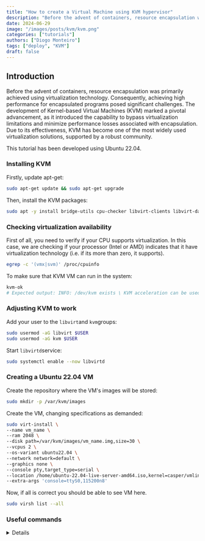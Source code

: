 ```yaml
---
title: "How to create a Virtual Machine using KVM hypervisor"
description: "Before the advent of containers, resource encapsulation was primarily achieved using virtualization technology. Consequently, achieving high performance for encapsulated programs posed significant challenges. The development of Kernel-based Virtual Machines (KVM) marked a pivotal advancement, as it introduced the capability to bypass virtualization limitations and minimize performance losses associated with encapsulation. Due to its effectiveness, KVM has become one of the most widely used virtualization solutions, supported by a robust community."
date: 2024-06-29
image: "/images/posts/kvm/kvm.png"
categories: ["tutorials"]
authors: ["Diogo Monteiro"]
tags: ["deploy", "KVM"]
draft: false
---
```


## Introduction

Before the advent of containers, resource encapsulation was primarily achieved using virtualization technology. Consequently, achieving high performance for encapsulated programs posed significant challenges. The development of Kernel-based Virtual Machines (KVM) marked a pivotal advancement, as it introduced the capability to bypass virtualization limitations and minimize performance losses associated with encapsulation. Due to its effectiveness, KVM has become one of the most widely used virtualization solutions, supported by a robust community.

This tutorial has been developed using Ubuntu 22.04.

### Installing KVM

Firstly, update apt-get:
```bash
sudo apt-get update && sudo apt-get upgrade
```

Then, install the KVM packages:
```bash
sudo apt -y install bridge-utils cpu-checker libvirt-clients libvirt-daemon virtinst qemu qemu-kvm
```

### Checking virtualization availability

First of all, you need to verify if your CPU supports virtualization. In this case, we are checking if your processor (Intel or AMD) indicates that it have virtualization technology (i.e. if its more than zero, it supports).
```bash
egrep -c '(vmx|svm)' /proc/cpuinfo
```

To make sure that KVM VM can run in the system:
```bash
kvm-ok
# Expected output: INFO: /dev/kvm exists \ KVM acceleration can be used
```
### Adjusting KVM to work

Add your user to the `libvirt`and `kvm`groups:
```bash
sudo usermod -aG libvirt $USER
sudo usermod -aG kvm $USER
```

Start `libvirtd`service:
```bash
sudo systemctl enable --now libvirtd
```

### Creating a Ubuntu 22.04 VM

Create the repository where the VM's images will be stored:
```bash
sudo mkdir -p /var/kvm/images
```

Create the VM, changing specifications as demanded:
```bash
sudo virt-install \
--name vm_name \
--ram 2048 \
--disk path=/var/kvm/images/vm_name.img,size=30 \
--vcpus 2 \
--os-variant ubuntu22.04 \
--network network=default \
--graphics none \
--console pty,target_type=serial \
--location /home/ubuntu-22.04-live-server-amd64.iso,kernel=casper/vmlinuz,initrd=casper/initrd \
--extra-args 'console=ttyS0,115200n8' 
```

Now, if all is correct you should be able to see VM here.
```bash
sudo virsh list --all
```

### Useful commands
<details>

```bash
sudo virsh <command> <vm_name>
```

Available commands:
- start: Starts VM
- shutdown: Turns off VM
- destroy: Force VM to shutoff
- undefine: deletes VM's domain
- console: Access VM's console (just one session allowed)
- edit: Allows to modify VM's yaml file

#### Virtual network commands
<details>

The same commands work for the virtual network, adding "net-" before command, just like the follow:
```bash
sudo virsh net-<command> <net_name>
```

You can also use `net-list` to list all available networks.
```bash
sudo virsh net-list
```
</details>

#### Creating a new disk
<details>

Creates a new disk:
```bash
qemu-img create -f qcow2 /path/to/new/disk.qcow2 10G
```

Attributes the disk to the virtual machine:
```bash
virsh attach-disk <vm_name> /path/to/new/disk.qcow2 vdb --cache none --subdriver qcow2 --persistent
```
</details>

#### Creating a new interface
<details>

To list VM network interfaces:
```bash
sudo virsh domiflist <vm_name>
```

To create a new interface:
```bash
sudo virsh attach-interface --domain <vm_name> --type bridge --source br0 --model virtio --config --live
```

Here is a an example of a interface in the VM file:
```xml
    <interface type='bridge'>
      <mac address='52:54:00:3f:b9:0a'/>
      <source bridge='br-mgmt'/>
      <target dev='vnet0'/>
      <model type='virtio'/>
      <alias name='net0'/>
      <address type='pci' domain='0x0000' bus='0x01' slot='0x00' function='0x0'/>
    </interface>
``
</details>

</details>
